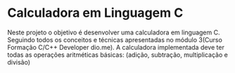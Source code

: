 # Calculadora em Linguagem C

Neste projeto o objetivo é desenvolver uma calculadora em linguagem C.
Seguindo todos os conceitos e técnicas apresentadas no módulo 3(Curso Formação C/C++ Developer dio.me). 
A calculadora implementada deve ter todas as operações aritméticas básicas: (adição, subtração, multiplicação e divisão)
